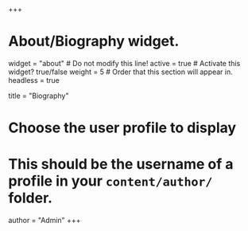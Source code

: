 +++
# About/Biography widget.
widget = "about"  # Do not modify this line!
active = true  # Activate this widget? true/false
weight = 5  # Order that this section will appear in.
headless = true

title = "Biography"

# Choose the user profile to display
# This should be the username of a profile in your `content/author/` folder.
author = "Admin"
+++
